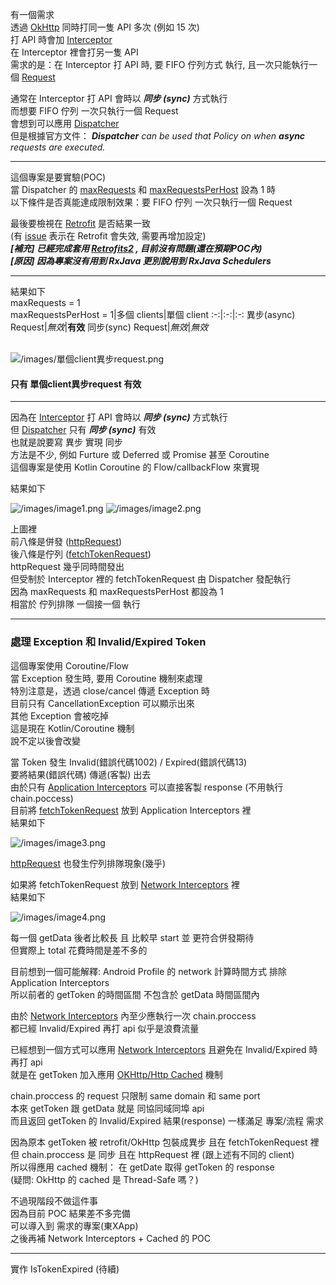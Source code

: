 有一個需求  
透過 [OkHttp](https://square.github.io/okhttp) 同時打同一隻 API 多次 (例如 15 次)  
打 API 時會加 [Interceptor](https://square.github.io/okhttp/interceptors)  
在 Interceptor 裡會打另一隻 API  
需求的是：在 Interceptor 打 API 時, 要 FIFO 佇列方式 執行, 且一次只能執行一個 [Request](https://square.github.io/okhttp/4.x/okhttp/okhttp3/-request)  

通常在 Interceptor 打 API 會時以 _**同步 (sync)**_ 方式執行  
而想要 FIFO 佇列 一次只執行一個 Request  
會想到可以應用 [Dispatcher](https://square.github.io/okhttp/4.x/okhttp/okhttp3/-dispatcher)  
但是根據官方文件： _**Dispatcher** can be used that Policy on when **async** requests are executed._  

---

這個專案是要實驗(POC)  
當 Dispatcher 的 [maxRequests](https://square.github.io/okhttp/4.x/okhttp/okhttp3/-dispatcher/max-requests) 和 [maxRequestsPerHost](https://square.github.io/okhttp/4.x/okhttp/okhttp3/-dispatcher/max-requests-per-host) 設為 1 時  
以下條件是否真能達成限制效果：要 FIFO 佇列 一次只執行一個 Request  

最後要檢視在 [Retrofit](https://square.github.io/retrofit) 是否結果一致  
(有 [issue](https://github.com/square/retrofit/issues/1936) 表示在 Retrofit 會失效, 需要再增加設定)  
***[補充] 已經完成套用 [Retrofits2](https://github.com/tw-Frey/RefreshTokenWithOKHttpInterceptor/releases/tag/Retrofit2) , 目前沒有問題(還在預期POC內)***   
***[原因] 因為專案沒有用到 RxJava 更別說用到 RxJava Schedulers***

---

結果如下  
maxRequests = 1<br>maxRequestsPerHost = 1|多個 clients|單個 client
:-:|:-:|:-:
異步(async) Request|_無效_|**有效**
同步(sync) Request|_無效_|_無效_

\
![/images/單個client異步request.png](/images/單個client異步request.png)
#### 只有 單個client異步request 有效 ####

---

因為在 [Interceptor](https://square.github.io/okhttp/interceptors) 打 API 會時以 _**同步 (sync)**_ 方式執行  
但 [Dispatcher](https://square.github.io/okhttp/4.x/okhttp/okhttp3/-dispatcher) 只有 _**同步 (sync)**_ 有效  
也就是說要寫 異步 實現 同步  
方法是不少, 例如 Furture 或 Deferred 或 Promise 甚至 Coroutine  
這個專案是使用 Kotlin Coroutine 的 Flow/callbackFlow 來實現  

結果如下

![/images/image1.png](/images/image1.png)
![/images/image2.png](/images/image2.png)

上圖裡  
前八條是併發 ([httpRequest](app/src/main/java/tw/idv/fy/okhttp/interceptor/refreshtoken/repository/HttpRequestRepository.kt#L62))  
後八條是佇列 ([fetchTokenRequest](app/src/main/java/tw/idv/fy/okhttp/interceptor/refreshtoken/repository/TokenRepository.kt#L41))  
httpRequest 幾乎同時間發出  
但受制於 Interceptor 裡的 fetchTokenRequest 由 Dispatcher 發配執行  
因為 maxRequests 和 maxRequestsPerHost 都設為 1  
相當於 佇列排隊 一個接一個 執行

---

### 處理 Exception 和 Invalid/Expired Token ###

這個專案使用 Coroutine/Flow  
當 Exception 發生時, 要用 Coroutine 機制來處理  
特別注意是，透過 close/cancel 傳遞 Exception 時  
目前只有 CancellationException 可以顯示出來    
其他 Exception 會被吃掉  
這是現在 Kotlin/Coroutine 機制  
說不定以後會改變  

當 Token 發生 Invalid(錯誤代碼1002) / Expired(錯誤代碼13)    
要將結果(錯誤代碼) 傳遞(客製) 出去  
由於只有 [Application Interceptors](https://square.github.io/okhttp/interceptors/#application-interceptors) 可以直接客製 response (不用執行 chain.poccess)  
目前將 [fetchTokenRequest](app/src/main/java/tw/idv/fy/okhttp/interceptor/refreshtoken/repository/TokenRepository.kt#L41) 放到 Application Interceptors 裡  
結果如下  

![/images/image3.png](/images/image3.png)

[httpRequest](app/src/main/java/tw/idv/fy/okhttp/interceptor/refreshtoken/repository/HttpRequestRepository.kt#L62) 也發生佇列排隊現象(幾乎)  

如果將 fetchTokenRequest 放到 [Network Interceptors](https://square.github.io/okhttp/interceptors/#network-interceptors) 裡  
結果如下

![/images/image4.png](/images/image4.png)

每一個 getData 後者比較長 且 比較早 start 並 更符合併發期待  
但實際上 total 花費時間是差不多的  

目前想到一個可能解釋: Android Profile 的 network 計算時間方式 排除 Application Interceptors  
所以前者的 getToken 的時間區間 不包含於 getData 時間區間內  

由於 [Network Interceptors](https://square.github.io/okhttp/interceptors/#network-interceptors) 內至少應執行一次 chain.proccess  
都已經 Invalid/Expired 再打 api 似乎是浪費流量  

已經想到一個方式可以應用 [Network Interceptors](https://square.github.io/okhttp/interceptors/#network-interceptors) 且避免在 Invalid/Expired 時再打 api  
就是在 getToken 加入應用 [OKHttp/Http Cached](https://square.github.io/okhttp/4.x/okhttp/okhttp3/-cache/) 機制  

chain.proccess 的 request 只限制 same domain 和 same port  
本來 getToken 跟 getData 就是 同協同域同埠 api  
而且返回 getToken 的 Invalid/Expired 結果(response) 一樣滿足 專案/流程 需求  

因為原本 getToken 被 retrofit/OkHttp 包裝成異步 且在 fetchTokenRequest 裡   
但 chain.proccess 是 同步 且在 httpRequest 裡 (跟上述有不同的 client)  
所以得應用 cached 機制： 在 getDate 取得 getToken 的 response  
(疑問: OkHttp 的 cached 是 Thread-Safe 嗎？)  

不過現階段不做這件事  
因為目前 POC 結果差不多完備  
可以導入到 需求的專案(東XApp)  
之後再補 Network Interceptors + Cached 的 POC  

---

實作 IsTokenExpired  (待續)
